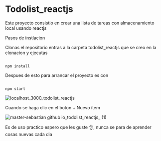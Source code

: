 # Todolist_reactjs

Este proyecto consistio en crear una lista de tareas con almacenamiento local usando reactjs

Pasos de instlacion

Clonas el repositorio
entras a la carpeta todolist_reactjs que se creo en la clonacion
y ejecutas

<pre><code>
npm install
</code></pre>

Despues de esto para arrancar el proyecto es con
<pre><code>
npm start
</code></pre>

![localhost_3000_todolist_reactjs](https://user-images.githubusercontent.com/44445339/183241784-110f6577-7449-4e33-8786-11398a75f743.png)



Cuando se haga clic en el boton + Nuevo item

![master-sebastian github io_todolist_reactjs_ (1)](https://user-images.githubusercontent.com/44445339/183241768-402881c4-18c1-43e1-9e78-4d151e736bc6.png)

Es de uso practico espero que les guste 👌, nunca se para de aprender cosas nuevas cada dia
